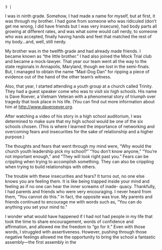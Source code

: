```
3 |
```
I was in ninth grade. Somehow, I had made a name for myself, but at first,
it was through my brother. I had gone from someone who was ridiculed (don’t
get me wrong, I did have friends but I was very insecure), had body parts all
growing at different rates, and was what some would call nerdy, to someone
who was accepted, finally having hands and feet that matched the rest of my
body...and, well, still nerdy.

My brother was in the twelfth grade and had already made friends. I became
known as “the little brother.” I had also joined the Mock Trial club and became
a mock-lawyer. That year our team went all the way to the state regionals in
Annapolis, Maryland, though we lost in the semi-finals. But, I managed to obtain
the name “Mad-Dog Dan” for ripping a piece of evidence out of the hand of the
other team’s witness.

Also, that year, I started attending a youth group at a church called Trinity.
They had a guest speaker come who was to visit six high schools. His name
is Dave Roever, a Vietnam Veteran with a phenomenal story of triumph over
tragedy that took place in his life. (You can find out more information about
him at http://www.daveroever.org.

After watching a video of his story in a high school auditorium, I was
determined to make sure that my high school would be one of the six schools
chosen. (This is where I learned the importance of networking and overcoming
fears and insecurities for the sake of relationship and a higher purpose.)

The thoughts and fears that went through my mind were, “Why would the
church youth leadership pick my school?” “You don’t know anyone,” “You’re
not important enough,” and “They will look right past you.” Fears can be
crippling when trying to accomplish something. They can also be crippling when
trying to build relationships with others.

The trouble with these insecurities and fears?
It turns out, no one else knows you are feeling them. It is like being trapped
inside your mind and feeling as if no one can hear the inner screams of inade-
quacy. Thankfully, I had parents and friends who were very encouraging. I never
heard from them, “You cannot do this.” In fact, the opposite was true. My
parents and friends continued to encourage me with words such as, “You can do
anything you set your mind to.”

I wonder what would have happened if I had not had people in my life that
took the time to share encouragement, words of confidence and affirmation, and
allowed me the freedom to “go for it.” Even with those words, I struggled with
assertiveness. However, pushing through those negative feelings allowed me the
opportunity to bring the school a fantastic assembly—the first assembly in the